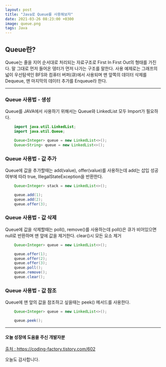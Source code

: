```yaml
---
layout: post
title: "Java로 Queue를 사용해보자"
date: 2021-03-26 08:23:00 +0300
image: queue.png
tags: Java
---
```


## Queue란?  

Queue는 줄을 지어 순서대로 처리되는 자료구조로 First In First Out의 형태를 가진다. 말 그대로 먼저 들어온 뎅터가 먼저 나가는 구조를 말한다. 사용 예제로는 그래프의 넓이 우선탐색인 BFS와 컴퓨터 버퍼(큐)에서 사용되며 맨 앞쪽의 데이터 삭제를 Dequeue, 맨 마지막의 데이터 추가를 Enqueue라 한다.  

***

### Queue 사용법 - 생성  

Queue를 JAVA에서 사용하기 위해서는 Queue와 LinkedList 모두 Import가 필요하다.  

~~~java
    import java.util.LinkedList;
    import java.util.Queue;

    Queue<Integer> queue = new LinkedList<>(); 
    Queue<String> queue = new LinkedList<>();
~~~    


### Queue 사용법 - 값 추가  

Queue에 값을 추가할때는 add(value), offer(value)를 사용하는데 add는 삽입 성공 여부에 따라 true, IllegalStateException을 반환한다.  

~~~java
    Queue<Integer> stack = new LinkedList<>(); 

    queue.add(1);
    queue.add(2);
    queue.offer(3);
~~~


### Queue 사용법 - 값 삭제  

Queue에 값을 삭제할때는 poll(), remove()를 사용하는데 poll()은 큐가 비어있으면 null로 반환하며 맨 앞에 값을 제거한다. clear()시 모든 요소 제거  

~~~java
    Queue<Integer> queue = new LinkedList<>(); 

    queue.offer(1);
    queue.offer(2);
    queue.offer(3);
    queue.poll();
    queue.remove();
    queue.clear();
~~~


### Queue 사용법 - 값 참조  

Queue에 맨 앞의 값을 참조하고 싶을때는 peek() 메서드를 사용한다.  

~~~java
    Queue<Integer> queue = new LinkedList<>();

    queue.peek();
~~~

***

#### 오늘 성장에 도움을 주신 개발자분  

[출처 : ](https://coding-factory.tistory.com/602) https://coding-factory.tistory.com/602   

오늘도 감사합니다.  

